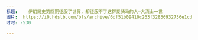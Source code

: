 ```yaml
---
标题:    伊朗简史第四期征服了世界，却征服不了这群爱骑马的人—大流士一世
图片:  https://i0.hdslb.com/bfs/archive/6df51b09410c263f32836932736e1cd8a9b59755.jpg@480w_300h_1c_!web-space-channel-video.webp
时时: -530

---
```


